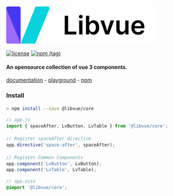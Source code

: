 [![logo](https://github.com/harmendv/libvue/raw/main/public/logo.svg)](https://github.com/harmendv/libvue/raw/main/public/logo.svg)

[![license](https://img.shields.io/badge/license-MIT-blue)](https://img.shields.io/badge/license-MIT-blue)
[![npm (tag)](https://img.shields.io/npm/v/@libvue/core/latest?label=npm%20package)](https://badge.fury.io/js/@libvue%2Fcore)

#### An opensource collection of vue 3 components.

[documentation](https://harmendv.github.io/libvue/) - [playground](https://harmendv.github.io/libvue/#/playground) - [npm](https://www.npmjs.com/package/@libvue/core)

### Install

```bash
> npm install --save @libvue/core
```

```js
// app.js
import { spaceAfter, LvButton, LvTable } from '@libvue/core';

// Register spaceAfter directive
app.directive('space-after', spaceAfter);

// Register Common Components
app.component('LvButton', LvButton);
app.component('LvTable', LvTable);

```

```scss
// app.scss
@import '@libvue/core';
```
